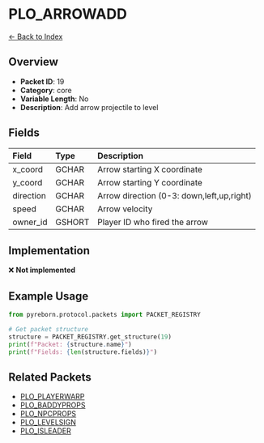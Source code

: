 # PLO_ARROWADD

[← Back to Index](../index.md)

## Overview

- **Packet ID**: 19
- **Category**: core
- **Variable Length**: No
- **Description**: Add arrow projectile to level

## Fields

| Field | Type | Description |
|:------|:-----|:------------|
| x_coord | GCHAR | Arrow starting X coordinate |
| y_coord | GCHAR | Arrow starting Y coordinate |
| direction | GCHAR | Arrow direction (0-3: down,left,up,right) |
| speed | GCHAR | Arrow velocity |
| owner_id | GSHORT | Player ID who fired the arrow |

## Implementation

❌ **Not implemented**

## Example Usage

```python
from pyreborn.protocol.packets import PACKET_REGISTRY

# Get packet structure
structure = PACKET_REGISTRY.get_structure(19)
print(f"Packet: {structure.name}")
print(f"Fields: {len(structure.fields)}")
```

## Related Packets

- [PLO_PLAYERWARP](PLO_PLAYERWARP.md)
- [PLO_BADDYPROPS](PLO_BADDYPROPS.md)
- [PLO_NPCPROPS](PLO_NPCPROPS.md)
- [PLO_LEVELSIGN](PLO_LEVELSIGN.md)
- [PLO_ISLEADER](PLO_ISLEADER.md)
